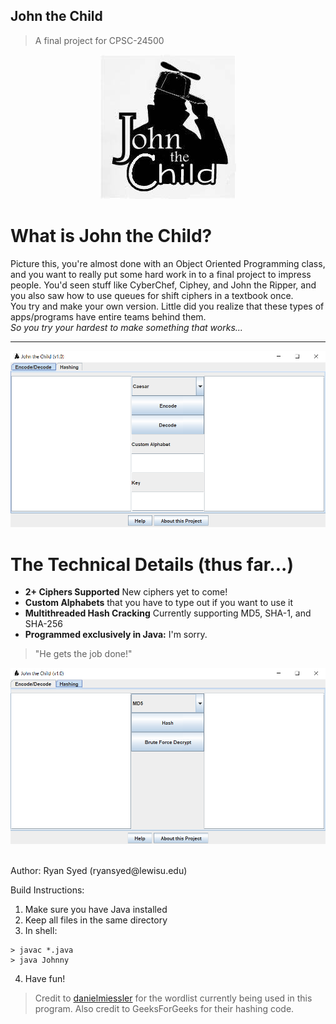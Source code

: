 ## John the Child
> A final project for CPSC-24500
<p align="center">
    <img src = ./imgs/johnTheChild.jpg>
</p>
<h1>What is John the Child?</h1>
Picture this, you're almost done with an Object Oriented Programming class, and you want to really put some hard work in to a final project to impress people. You'd seen stuff like CyberChef, Ciphey, and John the Ripper, and you also saw how to use queues for shift ciphers in a textbook once.
<br>
You try and make your own version. Little did you realize that these types of apps/programs have entire teams behind them.
<br>
<i>So you try your hardest to make something that works...</i>
<hr>
<p align="center">
    <img src = ./imgs/jtcCipher.png>
</p>
<h1> The Technical Details (thus far...)</h1>
<ul>
    <li><b>2+ Ciphers Supported</b> New ciphers yet to come!</li>
    <li><b>Custom Alphabets</b> that you have to type out if you want to use it</li>
    <li><b>Multithreaded Hash Cracking</b> Currently supporting MD5, SHA-1, and SHA-256</li>
    <li><b>Programmed exclusively in Java:</b> I'm sorry.</li>
</ul>

> "He gets the job done!"  
<p align="center">
    <img src = ./imgs/jtcHash.png>
</p>
<br>
Author: Ryan Syed (ryansyed@lewisu.edu)

Build Instructions:
1. Make sure you have Java installed
2. Keep all files in the same directory
3. In shell:
```shell
> javac *.java
> java Johnny
```
4. Have fun!

> Credit to [danielmiessler](github.com/danielmiessler) for the wordlist currently being used in this program. Also credit to GeeksForGeeks for their hashing code.
